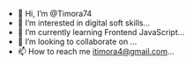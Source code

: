 - 👋 Hi, I’m @Timora74
- 👀 I’m interested in digital soft skills...
- 🌱 I’m currently learning Frontend JavaScript...
- 💞️ I’m looking to collaborate on ...
- 📫 How to reach me itimora4@gmail.com...

<!---
Timora74/Timora74 is a ✨ special ✨ repository because its `README.md` (this file) appears on your GitHub profile.
You can click the Preview link to take a look at your changes.
--->

